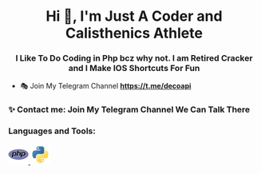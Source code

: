 <h1 align="center">Hi 👋, I'm Just A Coder and Calisthenics Athlete</h1>
<h3 align="center">I Like To Do Coding in Php bcz why not. I am Retired Cracker and I Make IOS Shortcuts For Fun</h3>


- 🎭 Join My Telegram Channel **https://t.me/decoapi**


<h3 align="left">✨ Contact me: Join My Telegram Channel We Can Talk There</h3>
<p align="left">
</p>

<h3 align="left">Languages and Tools:</h3>
<p align="left"> <a href="https://www.php.net" target="_blank" rel="noreferrer"> <img src="https://raw.githubusercontent.com/devicons/devicon/master/icons/php/php-original.svg" alt="php" width="40" height="40"/> </a> <a href="https://www.python.org" target="_blank" rel="noreferrer"> <img src="https://raw.githubusercontent.com/devicons/devicon/master/icons/python/python-original.svg" alt="python" width="40" height="40"/> </a> </p>


